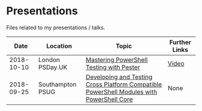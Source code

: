 # Presentations

Files related to my presentations / talks.

Date       | Location         | Topic                                          | Further Links
-----------| -----------------| -----------------------------------------------| ------------------------------------------
2018-10-10 | London PSDay.UK  | [Mastering PowerShell Testing with Pester](https://github.com/markwragg/Presentations/tree/master/20181010_PSDayUK-2018) | [Video](https://www.youtube.com/watch?v=BbOiQCgDDR8)
2018-09-25 | Southampton PSUG | [Developing and Testing Cross Platform Compatible PowerShell Modules with PowerShell Core](https://github.com/markwragg/Presentations/tree/master/20180925_Southampton-PSUG) | None

